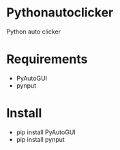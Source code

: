 # Pythonautoclicker
Python auto clicker

# Requirements
- PyAutoGUI
- pynput

# Install
- pip install PyAutoGUI
- pip install pynput
